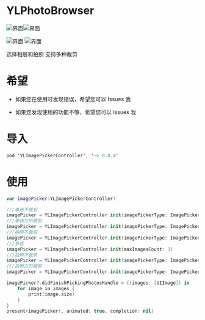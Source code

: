 # YLPhotoBrowser  

![界面](http://upload-images.jianshu.io/upload_images/6327326-3dc14c514c09ec06.png?imageMogr2/auto-orient/strip%7CimageView2/2/w/300)![界面](http://upload-images.jianshu.io/upload_images/6327326-725134e53c71022f.png?imageMogr2/auto-orient/strip%7CimageView2/2/w/300)



![界面](http://upload-images.jianshu.io/upload_images/6327326-97cb07f13a9f7edf.png?imageMogr2/auto-orient/strip%7CimageView2/2/w/300) ![界面](http://upload-images.jianshu.io/upload_images/6327326-6e70030c31ae0264.png?imageMogr2/auto-orient/strip%7CimageView2/2/w/300)



 选择相册和拍照 支持多种裁剪
​    

# 希望
* 如果您在使用时发现错误，希望您可以 Issues 我


* 如果您发现使用的功能不够，希望您可以 Issues 我

# 导入

```swift
pod 'YLImagePickerController', '~> 0.0.4'
```

# 使用 

```swift
var imagePicker:YLImagePickerController?

///单选不裁剪
imagePicker = YLImagePickerController.init(imagePickerType: ImagePickerType.album, cropType: CropType.none) 
///单选方形裁剪
imagePicker = YLImagePickerController.init(imagePickerType: ImagePickerType.album, cropType: CropType.square)
///拍照不裁剪
imagePicker = YLImagePickerController.init(imagePickerType: ImagePickerType.album, cropType: CropType.circular)
///多选
imagePicker = YLImagePickerController.init(maxImagesCount: 3)
///拍照不裁剪
imagePicker = YLImagePickerController.init(imagePickerType: ImagePickerType.camera, cropType: CropType.none)
///拍照方形裁剪
imagePicker = YLImagePickerController.init(imagePickerType: ImagePickerType.camera, cropType: CropType.square)

imagePicker?.didFinishPickingPhotosHandle = {(images: [UIImage]) in
    for image in images {
        print(image.size)
    }
}
present(imagePicker!, animated: true, completion: nil)
```

​     